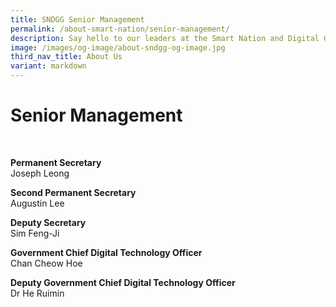 ```yaml
---
title: SNDGG Senior Management
permalink: /about-smart-nation/senior-management/
description: Say hello to our leaders at the Smart Nation and Digital Government Group!
image: /images/og-image/about-sndgg-og-image.jpg
third_nav_title: About Us
variant: markdown
---
```

#   Senior Management

<br>

**Permanent Secretary**<br>
Joseph Leong

**Second Permanent Secretary**<br>
Augustin Lee

**Deputy Secretary**<br>
Sim Feng-Ji

**Government Chief Digital Technology Officer**<br>
Chan Cheow Hoe

**Deputy Government Chief Digital Technology Officer**<br>
Dr He Ruimin